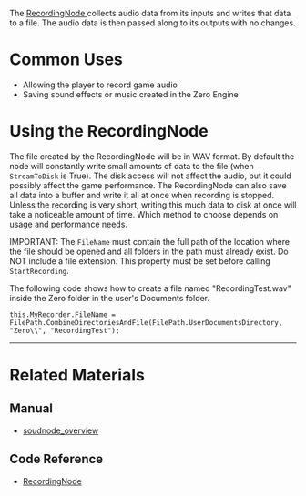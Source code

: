 The [ RecordingNode ](https://github.com/zeroengineteam/ZeroDocs/blob/master/code_reference/class_reference/recordingnode.markdown) collects audio data from its inputs and writes that data to a file. The audio data is then passed along to its outputs with no changes. 

 # Common Uses

- Allowing the player to record game audio
- Saving sound effects or music created in the Zero Engine

 # Using the RecordingNode

The file created by the RecordingNode will be in WAV format. By default the node will constantly write small amounts of data to the file (when `StreamToDisk` is True). The disk access will not affect the audio, but it could possibly affect the game performance. The RecordingNode can also save all data into a buffer and write it all at once when recording is stopped. Unless the recording is very short, writing this much data to disk at once will take a noticeable amount of time. Which method to choose depends on usage and performance needs.

IMPORTANT: The `FileName` must contain the full path of the location where the file should be opened and all folders in the path must already exist. Do NOT include a file extension. This property must be set before calling `StartRecording`.

The following code shows how to create a file named "RecordingTest.wav" inside the Zero folder in the user's Documents folder.
```lang=csharp
this.MyRecorder.FileName = FilePath.CombineDirectoriesAndFile(FilePath.UserDocumentsDirectory, "Zero\\", "RecordingTest");
```

---
 # Related Materials
 ## Manual
- [soudnode_overview](https://github.com/zeroengineteam/ZeroDocs/blob/master/zero_editor_documentation/zeromanual/audio/soundnode/soudnode_overview.markdown)

 ## Code Reference
- [ RecordingNode ](https://github.com/zeroengineteam/ZeroDocs/blob/master/code_reference/class_reference/recordingnode.markdown) 

 